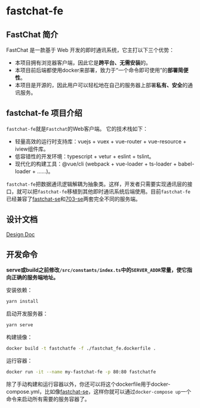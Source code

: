 # fastchat-fe

## FastChat 简介
FastChat 是一款基于 Web 开发的即时通讯系统，它主打以下三个优势：
* 本项目拥有浏览器客户端，因此它是**跨平台、无需安装**的。
* 本项目前后端都使用docker来部署，致力于“一个命令即可使用”的**部署简便性**。
* 本项目是开源的，因此用户可以轻松地在自己的服务器上部署**私有、安全**的通讯服务。

## fastchat-fe 项目介绍
`fastchat-fe`就是`Fastchat`的Web客户端。 
它的技术栈如下：
* 轻量高效的运行时支持库：vuejs + vuex + vue-router + vue-resource + iview组件库。
* 低容错性的开发环境：typescript + vetur + eslint + tslint。
* 现代化的构建工具：@vue/cli (webpack + vue-loader + ts-loader + babel-loader + ……)。
<!-- TODO: 需要写一篇文章来解释这些开发工具是如何work的，webpack中的config也需要解释 -->

`fastchat-fe`把数据通讯逻辑解耦为抽象类。这样，开发者只需要实现通讯层的接口，就可以把`fastchat-fe`移植到其他即时通讯系统后端使用。目前`fastchat-fe`已经兼容了[fastchat-se](https://github.com/csr632/fastchat-se)和[703-se](https://github.com/SYSU703/fastchat-se)两套完全不同的服务端。

## 设计文档
[Design Doc](./DesignDoc.md)

## 开发命令
**serve或build之前修改`/src/constants/index.ts`中的`SERVER_ADDR`常量，使它指向正确的服务端地址。**

安装依赖：
```bash
yarn install
```

启动开发服务器：
```bash
yarn serve
```

构建镜像：
```bash
docker build -t fastchatfe -f ./fastchat_fe.dockerfile .
```

运行容器：
```bash
docker run -it --name my-fastchat-fe -p 80:80 fastchatfe
```

除了手动构建和运行容器以外，你还可以将这个dockerfile用于docker-compose.yml，比如像[fastchat-se](https://github.com/csr632/fastchat-se/blob/3a4aad8a53aae15399ba98d47f66c8514efe7767/docker-compose-production.yml#L29)，这样你就可以通过`docker-compose up`一个命令来启动所有需要的服务容器了。
